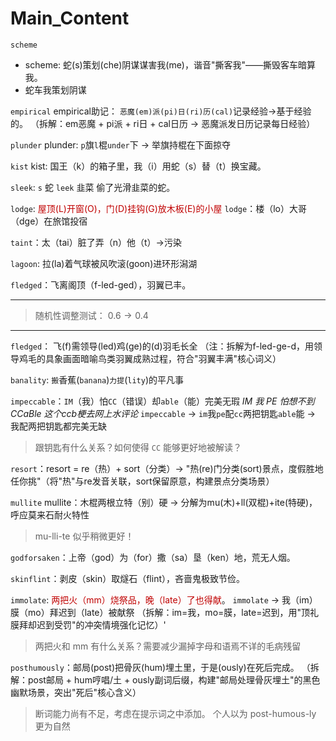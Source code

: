 # Main_Content
`scheme` 
- scheme: 蛇(s)策划(che)阴谋谋害我(me)，谐音"撕客我"——撕毁客车暗算我。
- 蛇车我策划阴谋

`empirical` empirical助记： `恶魔(em)派(pi)日(ri)历(cal)`记录经验→基于经验的。 （拆解：em恶魔 + pi派 + ri日 + cal日历 → 恶魔派发日历记录每日经验）

`plunder` plunder: `p`旗`l`棍`under`下 → 举旗持棍在下面掠夺

`kist` kist: 国王（k）的箱子里，我（i）用蛇（s）替（t）换宝藏。

`sleek`: `s` 蛇 `leek` 韭菜 偷了光滑韭菜的蛇。

`lodge`: <font color="#c00000">屋顶(L)开窗(O)，门(D)挂钩(G)放木板(E)的小屋</font>
`lodge`：楼（lo）大哥（dge）在旅馆投宿

`taint`：太（tai）脏了弄（n）他（t）→污染

`lagoon`: 拉(la)着气球被风吹滚(goon)进环形潟湖

`fledged`：飞离阁顶（f-led-ged），羽翼已丰。

---
>随机性调整测试： $0.6\to 0.4$
----

`fledged`： 飞(f)需领导(led)鸡(ge)的(d)羽毛长全 （注：拆解为f-led-ge-d，用领导鸡毛的具象画面暗喻鸟类羽翼成熟过程，符合"羽翼丰满"核心词义）

`banality`: `搬`香蕉(`banana`)`力提`(`lity`)的平凡事

`impeccable`：`IM`（我）怕`CC`（错误）却`able`（能）完美无瑕
*IM 我 PE 怕想不到 CCaBle 这个ccb梗去网上水评论*
`impeccable` → `im`我`pe`配`cc`两把钥匙`able`能 → 我配两把钥匙都完美无缺
>跟钥匙有什么关系？如何使得 `CC` 能够更好地被解读？

`resort`：resort = re（热）+ sort（分类）→ "热(re)门分类(sort)景点，度假胜地任你挑"（将"热"与re发音关联，sort保留原意，构建景点分类场景）

`mullite` mullite：木棍两根立特（别）硬 → 分解为mu(木)+ll(双棍)+ite(特硬)，呼应莫来石耐火特性
>mu-lli-te 似乎稍微更好！

`godforsaken`：上帝（god）为（for）撒（sa）垦（ken）地，荒无人烟。

`skinflint`：剥皮（skin）取燧石（flint），吝啬鬼极致节俭。

`immolate`: <font color="#c00000">两把火（mm）烧祭品，晚（late）了也得献</font>。
`immolate` → 我（im）膜（mo）拜迟到（late）被献祭 （拆解：im=我，mo=膜，late=迟到，用"顶礼膜拜却迟到受罚"的冲突情境强化记忆）'
>两把火和 mm 有什么关系？需要减少漏掉字母和语焉不详的毛病残留

`posthumously`：邮局(post)把骨灰(hum)埋土里，于是(ously)在死后完成。 （拆解：post邮局 + hum哼唱/土 + ously副词后缀，构建"邮局处理骨灰埋土"的黑色幽默场景，突出"死后"核心含义）
>断词能力尚有不足，考虑在提示词之中添加。
>个人以为 post-humous-ly 更为自然